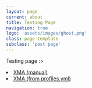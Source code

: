 ```yaml
---
layout: page
current: about
title: Testing Page
navigation: true
logo: 'assets/images/ghost.png'
class: page-template
subclass: 'post page'
---
```


Testing page :>

<li class="nav-home" role="menuitem"><a href="https://www.xivmodarchive.com/user/111283" target="_blank">XMA (manual)</a></li>
<li class="nav-home" role="menuitem"><a href="{{ site.data.profiles.XMA.link }}" target="_blank">XMA (from profiles.yml)</a></li>